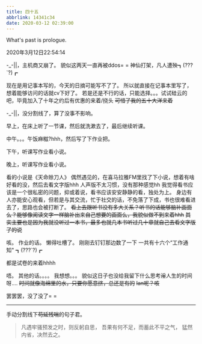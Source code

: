 ```yaml
---
title: 四十五
abbrlink: 14341c34
date: 2020-03-12 02:39:00
---
```

What's past is prologue.

<!--more-->2020年3月12日22:54:14
-_-||，主机商又崩了。
貌似这两天一直再被ddos= =
神仙打架，凡人遭殃┓(???`?)┏

现在是用记事本写的，今天的日摘可能写不了了。
所以就直接在记事本里写了，想着能够访问的话就cv下好了。
若是还是不行的话，只能选择。。。试试硅云的吧，毕竟加入了十年之约后有优惠的来着/挠头
~~可惜了我的五十大洋来着~~

-_-||，没分割线了，算了没事不影响。

早上，在床上听了一节课，然后就洗漱去了，最后继续听课。

中午。。。午饭麻糍?hhh，然后写了下作业把。

下午，听课写作业看小说。

晚上，听课写作业看小说。

看的小说是《天命赊刀人》
偶然遇见的，在喜马拉雅FM里找了下小说，想着有啥好看的没，然后去看文字版hhh
人声版不太习惯，没有那种感觉hh
我觉得看书应该是一个很私密的问题，抑或着说，看书应该安安静静的看，独处为上。
身边有人亦能安心观看，但若是与其交流，忙于社交的话，不免落了下成，书也很难看进去了，思路也会被打断了。
~~看上去跟听书没有多大关系？听书的话能够脑补画面么？能够像阅读文字一样脑补出来自己想要的画面么，我貌似做不到来着hhh~~
~~其实主要也是因为我就没听过一本书，最多也就几本书听过几十章就自己去看文字版了的说~~

咳。
作业的话。
懒得吐槽了。
刚刚去钉钉那边数了一下
一共有十六个“工作通知"
┓(???`?)┏

都是试卷的来着hhhh

唔。
其他的话。。。。
我想想。。。
貌似这日子也没给我留下什么思考~~淫~~人生的时间呀....
~~时间就像海绵里的水，只要你愿意挤，总还是有的~~
~~lan呢？咳~~

罢罢罢，没了没了= =

-------

手动分割线下~~苟延残喘~~的句子君。

> 凡遇牢骚预发之时，则反躬自思，
> 吾果有何不足，而蓄此不平之气，
> 猛然内省，决然去之。